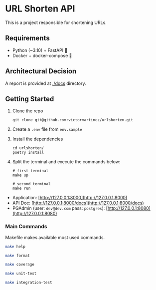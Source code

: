 # URL Shorten API

This is a project responsible for shortening URLs.

## Requirements

- Python (~3.10) + FastAPI 🐍
- Docker + docker-compose 🐋

## Architectural Decision

A report is provided at [./docs](./docs) directory.

## Getting Started

1. Clone the repo
    ```
    git clone git@github.com:victormartinez/urlshorten.git
    ```

2. Create a `.env` file from `env.sample`

3. Install the dependencies
    ```
    cd urlshorten/
    poetry install
    ```

4. Split the terminal and execute the commands below:
    ```
    # first terminal
    make up

    # second terminal
    make run
    ```

- Application: [http://127.0.0.1:8000](http://127.0.0.1:8000)
- API Doc: [http://127.0.0.1:8000/docs](http://127.0.0.1:8000/docs)
- PGAdmin (user: `dev@dev.com` pass: `postgres`): [http://127.0.0.1:8080](http://127.0.0.1:8080)

### Main Commands

Makefile makes available most used commands.

```sh
make help
```

```sh
make format
```

```sh
make coverage
```

```sh
make unit-test
```

```sh
make integration-test
```
